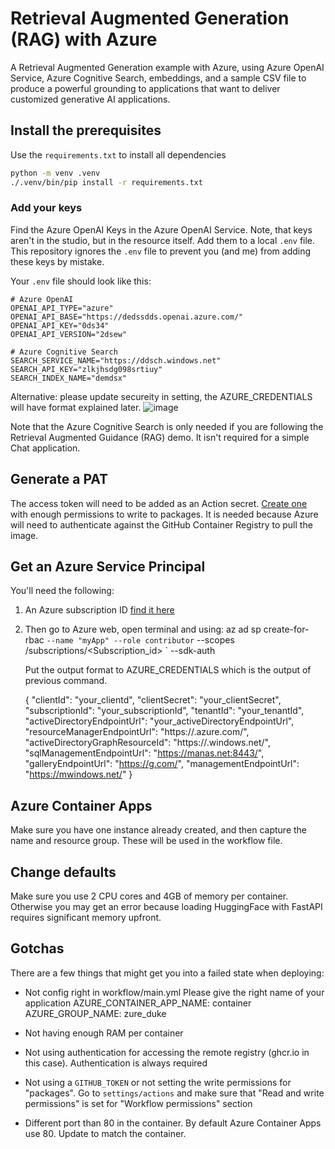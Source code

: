 # Retrieval Augmented Generation (RAG) with Azure

A Retrieval Augmented Generation example with Azure, using Azure OpenAI Service, Azure Cognitive Search, embeddings, and a sample CSV file to produce
a powerful grounding to applications that want to deliver customized generative AI applications.

## Install the prerequisites

Use the `requirements.txt` to install all dependencies

```bash
python -m venv .venv
./.venv/bin/pip install -r requirements.txt
```

### Add your keys

Find the Azure OpenAI Keys in the Azure OpenAI Service. Note, that keys aren't in the studio, but in the resource itself. Add them to a local `.env` file. This repository ignores the `.env` file to prevent you (and me) from adding these keys by mistake.

Your `.env` file should look like this:

```
# Azure OpenAI
OPENAI_API_TYPE="azure"
OPENAI_API_BASE="https://dedssdds.openai.azure.com/"
OPENAI_API_KEY="0ds34"
OPENAI_API_VERSION="2dsew"

# Azure Cognitive Search
SEARCH_SERVICE_NAME="https://ddsch.windows.net"
SEARCH_API_KEY="zlkjhsdg098srtiuy"
SEARCH_INDEX_NAME="demdsx"
```
Alternative: please update secureity in setting, the AZURE_CREDENTIALS will have format explained later.
![image](https://github.com/user-attachments/assets/ef27f86c-166a-4d55-ba31-d260075d83a1)

Note that the Azure Cognitive Search is only needed if you are following the Retrieval Augmented Guidance (RAG) demo. It isn't required for a simple Chat application.

## Generate a PAT

The access token will need to be added as an Action secret. [Create one](https://github.com/settings/tokens/new?description=Azure+Container+Apps+access&scopes=write:packages) with enough permissions to write to packages. It is needed because Azure will need to authenticate against the GitHub Container Registry to pull the image.

## Get an Azure Service Principal

You'll need the following:

1. An Azure subscription ID [find it here](https://portal.azure.com/#view/Microsoft_Azure_Billing/SubscriptionsBlade)
2. Then go to Azure web, open terminal and using:
   az ad sp create-for-rbac `
         --name "myApp" --role contributor `
         --scopes /subscriptions/<Subscription_id> `
         --sdk-auth

   Put the output format to AZURE_CREDENTIALS which is the output of previous command.

   {
  "clientId": "your_clientd",
  "clientSecret": "your_clientSecret",
  "subscriptionId": "your_subscriptionId",
  "tenantId": "your_tenantId",
  "activeDirectoryEndpointUrl": "your_activeDirectoryEndpointUrl",
  "resourceManagerEndpointUrl": "https://.azure.com/",
  "activeDirectoryGraphResourceId": "https://.windows.net/",
  "sqlManagementEndpointUrl": "https://manas.net:8443/",
  "galleryEndpointUrl": "https://g.com/",
  "managementEndpointUrl": "https://mwindows.net/"
}



## Azure Container Apps

Make sure you have one instance already created, and then capture the name and resource group. These will be used in the workflow file.

## Change defaults 

Make sure you use 2 CPU cores and 4GB of memory per container. Otherwise you may get an error because loading HuggingFace with FastAPI requires significant memory upfront.

## Gotchas

There are a few things that might get you into a failed state when deploying:

* Not config right in workflow/main.yml
  Please give the right name of your application
    AZURE_CONTAINER_APP_NAME: container
    AZURE_GROUP_NAME: zure_duke

* Not having enough RAM per container
* Not using authentication for accessing the remote registry (ghcr.io in this case). Authentication is always required
* Not using a `GITHUB_TOKEN` or not setting the write permissions for "packages". Go to `settings/actions` and make sure that "Read and write permissions" is set for "Workflow permissions" section
* Different port than 80 in the container. By default Azure Container Apps use 80. Update to match the container.



